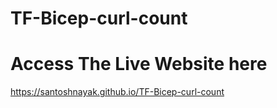 # TF-Bicep-curl-count

# Access The Live Website here

https://santoshnayak.github.io/TF-Bicep-curl-count
